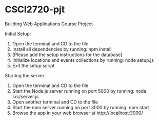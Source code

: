 # CSCI2720-pjt
Building Web Applications Course Project

Initial Setup:
1. Open the terminal and CD to the file
2. Install all dependencies by running: npm install
3. [Please add the setup instructions for the database]
4. Initialize locations and events collections by running: node setup.js
5. Exit the setup script

Starting the server
1. Open the terminal and CD to the file
2. Start the Node.js server running on port 5000 by running: node src/server.js
3. Open another terminal and CD to the file
3. Start the npm server running on port 3000 by running: npm start
4. Browse the app in your web browser at http://localhost:3000/

